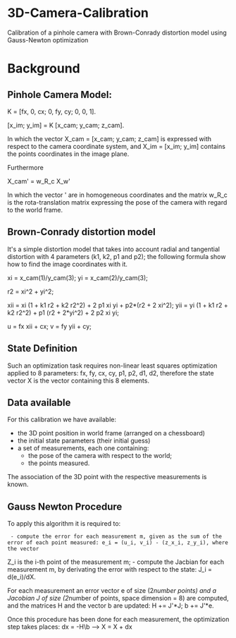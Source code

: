 # 3D-Camera-Calibration

Calibration of a pinhole camera with Brown-Conrady distortion model using Gauss-Newton optimization 

# Background

## Pinhole Camera Model:

K = [fx, 0, cx;
     0, fy, cy;
     0,  0,  1].
     
[x_im; y_im] = K [x_cam; y_cam; z_cam].
 
In which the vector X_cam = [x_cam; y_cam; z_cam] is expressed with respect to the camera coordinate system, and X_im = [x_im; y_im] contains the points 
coordinates in the image plane.

Furthermore

X_cam' = w_R_c X_w' 

In which the vector ' are in homogeneous coordinates and the matrix w_R_c is the rota-translation matrix expressing the pose of the camera with regard to 
the world frame.
 
## Brown-Conrady distortion model

It's a simple distortion model that takes into account radial and tangential distortion with 4 parameters (k1, k2, p1 and p2); the following formula show how 
to find the image coordinates with it.

xi = x_cam(1)/y_cam(3);
yi = x_cam(2)/y_cam(3);

r2 = xi^2 + yi^2;

xii = xi (1 + k1 r2 + k2 r2^2) + 2 p1 xi yi + p2*(r2 + 2 xi^2);
yii = yi (1 + k1 r2 + k2 r2^2) + p1 (r2 + 2*yi^2) + 2 p2 xi yi;

u = fx xii + cx;
v = fy yii + cy;

## State Definition

Such an optimization task requires non-linear least squares optimization applied to 8 parameters: fx, fy, cx, cy, p1, p2, d1, d2, therefore the state vector X
is the vector containing this 8 elements.

## Data available

For this calibration we have available: 
   - the 3D point position in world frame (arranged on a chessboard)
   - the initial state parameters (their initial guess)
   - a set of measurements, each one containing:
      * the pose of the camera with respect to the world;
      * the points measured.
      
The association of the 3D point with the respective measurements is known.

## Gauss Newton Procedure

To apply this algorithm it is required to:

     - compute the error for each measurement m, given as the sum of the error of each point measured: e_i = (u_i, v_i) - (z_x_i, z_y_i), where the vector 
Z_i is the i-th point of the measurement m;
     - compute the Jacbian for each measurement m, by derivating the error with respect to the state: J_i = d(e_i)/dX.

For each measurement an error vector e of size (2*number points) and a Jacobian J of size (2*number of points, space dimension = 8) are computed, and the matrices H and the vector b are updated: H += J'*J; b += J'*e.

Once this procedure has been done for each measurement, the optimization step takes places: dx = -H\b --> X = X + dx
